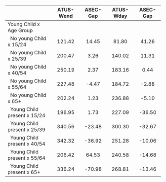 
|                      |    ATUS-Wend |     ASEC-Gap |    ATUS-Wday |     ASEC-Gap |
| -------------------- | :----------: | :----------: | :----------: | :----------: |
| Young Child x Age Group |              |              |              |              |
| &nbsp;&nbsp;No young Child x 15/24 |       121.42 |        14.45 |        81.80 |        41.26 |
| &nbsp;&nbsp;No young Child x 25/39 |       200.47 |         3.26 |       140.02 |        11.31 |
| &nbsp;&nbsp;No young Child x 40/54 |       250.19 |         2.37 |       183.16 |         0.44 |
| &nbsp;&nbsp;No young Child x 55/64 |       227.48 |        -4.47 |       184.72 |        -2.88 |
| &nbsp;&nbsp;No young Child x 65+ |       202.24 |         1.23 |       236.88 |        -5.10 |
| &nbsp;&nbsp;Young Child present x 15/24 |       196.95 |         1.73 |       227.09 |       -36.50 |
| &nbsp;&nbsp;Young Child present x 25/39 |       340.56 |       -23.48 |       300.30 |       -32.67 |
| &nbsp;&nbsp;Young Child present x 40/54 |       342.32 |       -36.92 |       251.28 |       -10.06 |
| &nbsp;&nbsp;Young Child present x 55/64 |       206.42 |        64.53 |       240.58 |       -14.68 |
| &nbsp;&nbsp;Young Child present x 65+ |       336.24 |       -70.98 |       268.81 |       -13.46 |

